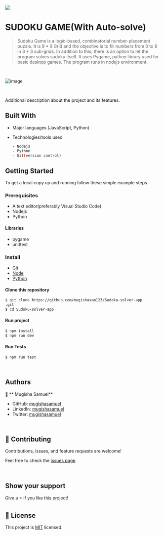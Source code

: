 ![](https://img.shields.io/badge/Sudoku-blue)

# SUDOKU GAME(With Auto-solve)

> Sudoku Game is a logic-based, combinatorial number-placement puzzle. It is 9 * 9 Grid and the objective is to fill numbers from 0 to 9 in 3 * 3 sub-grids. In addition to this, there is an option to let the program solves sudoku itself. It uses Pygame, python library used for basic desktop games. The program runs in nodejs environment.

<br/>

![image](https://user-images.githubusercontent.com/90222110/225345208-1a3cf0c2-b507-49ab-b1f5-b5a03f47225b.png)

<br/>

Additional description about the project and its features.

## Built With

- Major languages (JavaScript, Python)
- Technologies/tools used

  ```bash
  - Nodejs
  - Python
  - Git(version control)

  ```

## Getting Started

To get a local copy up and running follow these simple example steps.

### Prerequisites

- A text editor(preferably Visual Studio Code)
- Nodejs
- Python

#### Libraries
- pygame
- unittest

### Install

- [Git](https://git-scm.com/downloads)
- [Node](https://nodejs.org/en/download/)
- [Python](https://python.org)

#### Clone this repository

```bash
$ git clone https://github.com/mugishasam123/Sudoku-solver-app
.git
$ cd Sudoku-solver-app
```

#### Run project

```bash
$ npm install
$ npm run dev
```

#### Run Tests

```bash
$ npm run test
```

<br>

## Authors

👤 ** Mugisha Samuel**

- GitHub: [mugishasamuel](https://github.com/mugishasam123)
- LinkedIn: [mugishasamuel](https://www.linkedin.com/in/mugisha-samuel-55a905208/)
- Twitter: [mugishasamuel](https://twitter.com/mugishasamuel42/)

<br>

## 🤝 Contributing

Contributions, issues, and feature requests are welcome!

Feel free to check the [issues page](https://github.com/mugishasam123/Sudoku-solver-app/issues).

<br>

## Show your support

Give a ⭐️ if you like this project!

## 📝 License

This project is [MIT](https://opensource.org/licenses/MIT) licensed.